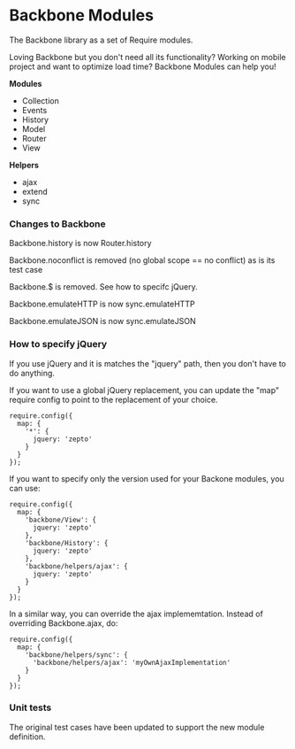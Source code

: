 # Backbone Modules

The Backbone library as a set of Require modules. 

Loving Backbone but you don't need all its functionality? Working on mobile project and want to optimize load time? 
Backbone Modules can help you!

**Modules**
* Collection
* Events
* History
* Model
* Router
* View

**Helpers**
* ajax
* extend
* sync

### Changes to Backbone

Backbone.history is now Router.history

Backbone.noconflict is removed (no global scope == no conflict) as is its test case

Backbone.$ is removed. See how to specifc jQuery.

Backbone.emulateHTTP is now sync.emulateHTTP

Backbone.emulateJSON is now sync.emulateJSON

### How to specify jQuery

If you use jQuery and it is matches the "jquery" path, then you don't have to do anything.

If you want to use a global jQuery replacement, you can update the "map" require config to point to the replacement 
of your choice.

    require.config({
      map: {
        '*': {
          jquery: 'zepto'
        }
      }
    });

If you want to specify only the version used for your Backone modules, you can use:

    require.config({
      map: {
        'backbone/View': {
          jquery: 'zepto'
        },
        'backbone/History': {
          jquery: 'zepto'
        },
        'backbone/helpers/ajax': {
          jquery: 'zepto'
        }
      }
    });
    
In a similar way, you can override the ajax implememtation. Instead of overriding Backbone.ajax, do:

    require.config({
      map: {
        'backbone/helpers/sync': {
          'backbone/helpers/ajax': 'myOwnAjaxImplementation'
        }
      }
    });
    
### Unit tests

The original test cases have been updated to support the new module definition.
